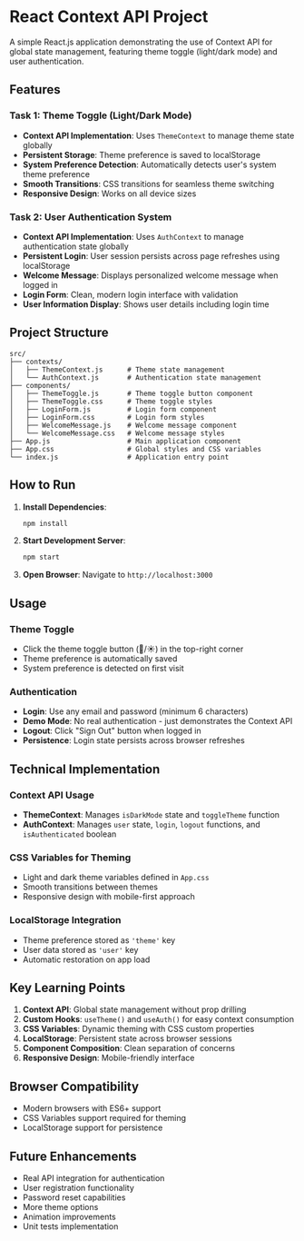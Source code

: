 # React Context API Project

A simple React.js application demonstrating the use of Context API for global state management, featuring theme toggle (light/dark mode) and user authentication.

## Features

### Task 1: Theme Toggle (Light/Dark Mode)
- **Context API Implementation**: Uses `ThemeContext` to manage theme state globally
- **Persistent Storage**: Theme preference is saved to localStorage
- **System Preference Detection**: Automatically detects user's system theme preference
- **Smooth Transitions**: CSS transitions for seamless theme switching
- **Responsive Design**: Works on all device sizes

### Task 2: User Authentication System
- **Context API Implementation**: Uses `AuthContext` to manage authentication state globally
- **Persistent Login**: User session persists across page refreshes using localStorage
- **Welcome Message**: Displays personalized welcome message when logged in
- **Login Form**: Clean, modern login interface with validation
- **User Information Display**: Shows user details including login time

## Project Structure

```
src/
├── contexts/
│   ├── ThemeContext.js      # Theme state management
│   └── AuthContext.js       # Authentication state management
├── components/
│   ├── ThemeToggle.js       # Theme toggle button component
│   ├── ThemeToggle.css      # Theme toggle styles
│   ├── LoginForm.js         # Login form component
│   ├── LoginForm.css        # Login form styles
│   ├── WelcomeMessage.js    # Welcome message component
│   └── WelcomeMessage.css   # Welcome message styles
├── App.js                   # Main application component
├── App.css                  # Global styles and CSS variables
└── index.js                 # Application entry point
```

## How to Run

1. **Install Dependencies**:
   ```bash
   npm install
   ```

2. **Start Development Server**:
   ```bash
   npm start
   ```

3. **Open Browser**:
   Navigate to `http://localhost:3000`

## Usage

### Theme Toggle
- Click the theme toggle button (🌙/☀️) in the top-right corner
- Theme preference is automatically saved
- System preference is detected on first visit

### Authentication
- **Login**: Use any email and password (minimum 6 characters)
- **Demo Mode**: No real authentication - just demonstrates the Context API
- **Logout**: Click "Sign Out" button when logged in
- **Persistence**: Login state persists across browser refreshes

## Technical Implementation

### Context API Usage
- **ThemeContext**: Manages `isDarkMode` state and `toggleTheme` function
- **AuthContext**: Manages `user` state, `login`, `logout` functions, and `isAuthenticated` boolean

### CSS Variables for Theming
- Light and dark theme variables defined in `App.css`
- Smooth transitions between themes
- Responsive design with mobile-first approach

### LocalStorage Integration
- Theme preference stored as `'theme'` key
- User data stored as `'user'` key
- Automatic restoration on app load

## Key Learning Points

1. **Context API**: Global state management without prop drilling
2. **Custom Hooks**: `useTheme()` and `useAuth()` for easy context consumption
3. **CSS Variables**: Dynamic theming with CSS custom properties
4. **LocalStorage**: Persistent state across browser sessions
5. **Component Composition**: Clean separation of concerns
6. **Responsive Design**: Mobile-friendly interface

## Browser Compatibility

- Modern browsers with ES6+ support
- CSS Variables support required for theming
- LocalStorage support for persistence

## Future Enhancements

- Real API integration for authentication
- User registration functionality
- Password reset capabilities
- More theme options
- Animation improvements
- Unit tests implementation
